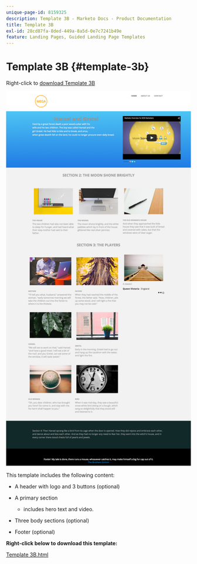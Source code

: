 ```yaml
---
unique-page-id: 8159325
description: Template 3B - Marketo Docs - Product Documentation
title: Template 3B
exl-id: 28cd87fa-8ded-449a-8a5d-0e7c7241b49e
feature: Landing Pages, Guided Landing Page Templates
---
```

# Template 3B {#template-3b}

Right-click to [download Template 3B](https://experienceleague.adobe.com/landing/marketo/lp-templates/template-3b.html)

![](assets/image2015-6-15-11-3a11-3a30.png)

This template includes the following content:

* A header with logo and 3 buttons (optional)
* A primary section

  * includes hero text and video.

* Three body sections (optional)
* Footer (optional)

**Right-click below to download this template:**

[Template 3B.html](https://experienceleague.adobe.com/landing/marketo/lp-templates/template-3b.html)
